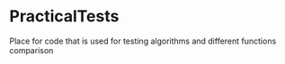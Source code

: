 # PracticalTests
Place for code that is used for testing algorithms and different functions comparison
